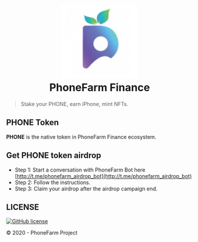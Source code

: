 <h1 align="center">
  <br>
      <img src="logo.png" alt="phonefarm logo" title="PhoneFarm"  height="200" />
  <br>
  PhoneFarm Finance
  <br>
</h1>

> Stake your PHONE, earn iPhone, mint NFTs.

## PHONE Token

**PHONE** is the native token in PhoneFarm Finance ecosystem.

## Get PHONE token airdrop

- Step 1: Start a conversation with PhoneFarm Bot here [http://t.me/phonefarm_airdrop_bot](http://t.me/phonefarm_airdrop_bot)
- Step 2: Follow the instructions.
- Step 3: Claim your airdrop after the airdrop campaign end.

## LICENSE

[![GitHub license](https://img.shields.io/badge/license-MIT-blue.svg?style=for-the-badge)](./LICENSE)

© 2020 - PhoneFarm Project
